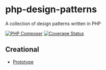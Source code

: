# php-design-patterns
A collection of design patterns written in PHP

[![PHP Composer](https://github.com/fabiothiroki/php-design-patterns/actions/workflows/php.yaml/badge.svg)](https://github.com/fabiothiroki/php-design-patterns/actions/workflows/php.yaml) [![Coverage Status](https://coveralls.io/repos/github/fabiothiroki/php-design-patterns/badge.svg?branch=main)](https://coveralls.io/github/fabiothiroki/php-design-patterns?branch=main)

## Creational
- [Prototype]()